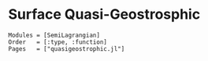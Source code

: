 # Surface Quasi-Geostrosphic

```@autodocs
Modules = [SemiLagrangian]
Order   = [:type, :function]
Pages   = ["quasigeostrophic.jl"]
```
